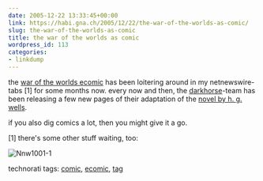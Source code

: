 ```yaml
---
date: 2005-12-22 13:33:45+00:00
link: https://habi.gna.ch/2005/12/22/the-war-of-the-worlds-as-comic/
slug: the-war-of-the-worlds-as-comic
title: the war of the worlds as comic
wordpress_id: 113
categories:
- linkdump
---
```



the [war of the worlds ecomic](http://www.darkhorse.com/zones/wotw/wotw_popup.php) has been loitering around in my netnewswire-tabs [1] for some months now. every now and then, the [darkhorse](http://www.darkhorse.com)-team has been releasing a few new pages of their adaptation of the [novel by h. g. wells](http://books.google.com/books?q=war+of+the+worlds&btnG=Search+Books&hl=en).
  
if you also dig comics a lot, then you might give it a go.



[1] there's some other stuff waiting, too:
  
![Nnw1001-1](https://habi.gna.ch/blog/images/nnw1001-1.jpg)





technorati tags: [comic](http://www.technorati.com/tag/comic), [ecomic](http://www.technorati.com/tag/ecomic), [tag](http://www.technorati.com/tag/tag)
